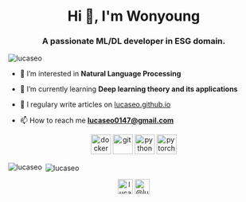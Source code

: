 <h1 align="center">Hi 👋, I'm Wonyoung</h1>
<h3 align="center">A passionate ML/DL developer in ESG domain.</h3>

<p align="left"> <img src="https://komarev.com/ghpvc/?username=lucaseo" alt="lucaseo" /> </p>

- 🔭 I’m interested in **Natural Language Processing**

- 🌱 I’m currently learning **Deep learning theory and its applications**

- 📝 I regulary write articles on [lucaseo.github.io](lucaseo.github.io)

- 📫 How to reach me **lucaseo0147@gmail.com**

<p align="center"><img src="https://devicons.github.io/devicon/devicon.git/icons/docker/docker-original-wordmark.svg" alt="docker" width="40" height="40"/> <img src="https://www.vectorlogo.zone/logos/git-scm/git-scm-icon.svg" alt="git" width="40" height="40"/> <img src="https://devicons.github.io/devicon/devicon.git/icons/python/python-original.svg" alt="python" width="40" height="40"/> <img src="https://www.vectorlogo.zone/logos/pytorch/pytorch-icon.svg" alt="pytorch" width="40" height="40"/></p><p><img align="left" src="https://github-readme-stats.vercel.app/api/top-langs/?username=lucaseo&layout=compact&hide=html" alt="lucaseo" /></p>

<p>&nbsp;<img align="center" src="https://github-readme-stats.vercel.app/api?username=lucaseo&show_icons=true" alt="lucaseo" /></p>

<p align="center">
<a href="https://linkedin.com/in/lucaseo" target="blank"><img align="center" src="https://cdn.jsdelivr.net/npm/simple-icons@3.0.1/icons/linkedin.svg" alt="lucaseo" height="30" width="30" /></a>
<a href="https://medium.com/@lucaseo0147" target="blank"><img align="center" src="https://cdn.jsdelivr.net/npm/simple-icons@3.0.1/icons/medium.svg" alt="@lucaseo0147" height="30" width="30" /></a>
</p>
